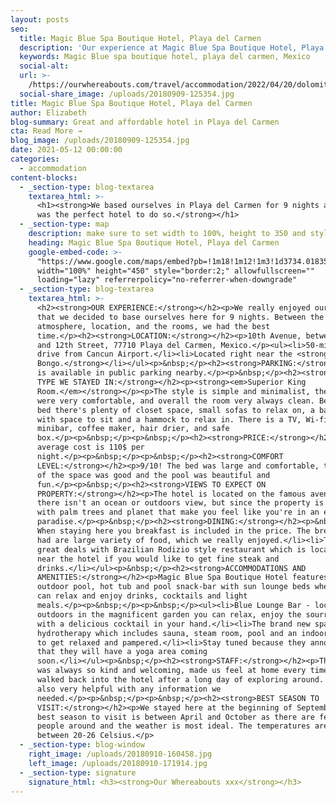 ```yaml
---
layout: posts
seo:
  title: Magic Blue Spa Boutique Hotel, Playa del Carmen
  description: 'Our experience at Magic Blue Spa Boutique Hotel, Playa del Carmen. '
  keywords: Magic Blue spa boutique hotel, playa del carmen, Mexico
  social-alt:
  url: >-
    /https://ourwhereabouts.com/travel/accommodation/2022/04/20/dolomites-travel-guide.html
  social-share_image: /uploads/20180909-125354.jpg
title: Magic Blue Spa Boutique Hotel, Playa del Carmen
author: Elizabeth
blog-summary: Great and affordable hotel in Playa del Carmen
cta: Read More →
blog_image: /uploads/20180909-125354.jpg
date: 2021-05-12 00:00:00
categories:
  - accommodation
content-blocks:
  - _section-type: blog-textarea
    textarea_html: >-
      <h1><strong>We based ourselves in Playa del Carmen for 9 nights and this
      was the perfect hotel to do so.</strong></h1>
  - _section-type: map
    description: make sure to set width to 100%, height to 350 and style to border 2
    heading: Magic Blue Spa Boutique Hotel, Playa del Carmen
    google-embed-code: >-
      "https://www.google.com/maps/embed?pb=!1m18!1m12!1m3!1d3734.0183514810246!2d-87.0749037855318!3d20.628108786216664!2m3!1f0!2f0!3f0!3m2!1i1024!2i768!4f13.1!3m3!1m2!1s0x8f4e432689393727%3A0x940764ca4a131202!2sMagic%20Blue%20Spa%20Boutique%20Hotel%20Playa%20del%20Carmen!5e0!3m2!1sen!2sil!4v1653842748044!5m2!1sen!2sil"
      width="100%" height="450" style="border:2;" allowfullscreen=""
      loading="lazy" referrerpolicy="no-referrer-when-downgrade"
  - _section-type: blog-textarea
    textarea_html: >-
      <h2><strong>OUR EXPERIENCE:</strong></h2><p>We really enjoyed our stay
      that we decided to base ourselves here for 9 nights. Between the
      atmosphere, location, and the rooms, we had the best
      time.</p><h2><strong>LOCATION:</strong></h2><p>10th Avenue, between 10th
      and 12th Street, 77710 Playa del Carmen, Mexico.</p><ul><li>50-minute
      drive from Cancun Airport.</li><li>Located right near the <strong>Coco
      Bongo.</strong></li></ul><p>&nbsp;</p><h2><strong>PARKING:</strong></h2><p>Park
      is available in public parking nearby.</p><p>&nbsp;</p><h2><strong>ROOM
      TYPE WE STAYED IN:</strong></h2><p><strong><em>Superior King
      Room.</em></strong></p><p>The style is simple and minimalist, the beds
      were very comfortable, and overall the room very always clean. Besides the
      bed there's plenty of closet space, small sofas to relax on, a balcony
      with space to sit and a hammock to relax in. There is a TV, Wi-fi,
      minibar, coffee maker, hair drier, and safe
      box.</p><p>&nbsp;</p><p>&nbsp;</p><h2><strong>PRICE:</strong></h2><p>The
      average cost is 110$ per
      night.</p><p>&nbsp;</p><p>&nbsp;</p><h2><strong>COMFORT
      LEVEL:</strong></h2><p>9/10! The bed was large and comfortable, the layout
      of the space was good and the pool was beautiful and
      fun.</p><p>&nbsp;</p><h2><strong>VIEWS TO EXPECT ON
      PROPERTY:</strong></h2><p>The hotel is located on the famous avenue so
      there isn't an ocean or outdoors view, but since the property is filled
      with palm trees and planet that make you feel like you're in an exotic
      paradise.</p><p>&nbsp;</p><h2><strong>DINING:</strong></h2><p>&nbsp;</p><ul><li>Breakfast:
      When staying here you breakfast is included in the price. The breakfast
      had are large variety of food, which we really enjoyed.</li><li>They have
      great deals with Brazilian Rodizio style restaurant which is located right
      near the hotel if you would like to get fine steak and
      drinks.</li></ul><p>&nbsp;</p><h2><strong>ACCOMMODATIONS AND
      AMENITIES:</strong></h2><p>Magic Blue Spa Boutique Hotel features a great
      outdoor pool, hot tub and pool snack-bar with sun lounge beds where guests
      can relax and enjoy drinks, cocktails and light
      meals.</p><p>&nbsp;</p><p>&nbsp;</p><ul><li>Blue Lounge Bar - located
      outdoors in the magnificent garden you can relax, enjoy the sourrounding
      with a delicious cocktail in your hand.</li><li>The brand new spa offers
      hydrotherapy which includes sauna, steam room, pool and an indoor hot tub
      to get relaxed and pampered.</li><li>Stay tuned because they announced
      that they will have a yoga area coming
      soon.</li></ul><p>&nbsp;</p><h2><strong>STAFF:</strong></h2><p>The staff
      was always so kind and welcoming, made us feel at home every time we
      walked back into the hotel after a long day of exploring around. They were
      also very helpful with any information we
      needed.</p><p>&nbsp;</p><p>&nbsp;</p><h2><strong>BEST SEASON TO
      VISIT:</strong></h2><p>We stayed here at the beginning of September. The
      best season to visit is between April and October as there are fewer
      people around and the weather is most ideal. The temperatures are also
      between 20-26 Celsius.</p>
  - _section-type: blog-window
    right_image: /uploads/20180910-160458.jpg
    left_image: /uploads/20180910-171914.jpg
  - _section-type: signature
    signature_html: <h3><strong>Our Whereabouts xxx</strong></h3>
---
```

